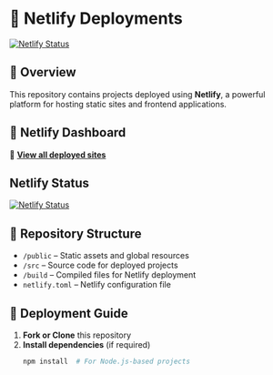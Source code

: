 # 🚀 Netlify Deployments  

[![Netlify Status](https://api.netlify.com/api/v1/badges/806ca4d5-6d5a-44b7-9431-8519539bf01a/deploy-status)](https://app.netlify.com/teams/vikashgupta16/sites)  

## 📌 Overview  

This repository contains projects deployed using **Netlify**, a powerful platform for hosting static sites and frontend applications.  

## 🔗 Netlify Dashboard  

🔗 **[View all deployed sites](https://app.netlify.com/teams/vikashgupta16/sites)**  

## Netlify Status 
[![Netlify Status](https://api.netlify.com/api/v1/badges/21779abe-64d9-4ad8-9c63-3f6214cbab27/deploy-status)](https://app.netlify.com/sites/aims-edu/deploys)

## 📂 Repository Structure  

- `/public` – Static assets and global resources  
- `/src` – Source code for deployed projects  
- `/build` – Compiled files for Netlify deployment  
- `netlify.toml` – Netlify configuration file  

## 🚀 Deployment Guide  

1. **Fork or Clone** this repository  
2. **Install dependencies** (if required)  
   ```sh
   npm install  # For Node.js-based projects